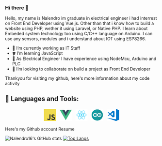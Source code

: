 ### Hi there 👋 ###

Hello, my name is Nalendro im graduate in electrical engineer i had interrest on Front End Developer using Vue.js. Other than that i know how to build a website using PHP, wether it using Laravel, or Native PHP. I learn about Embeded system technology too using C/C++ language on Arduino. I can use any sensors, modules and  i understand about IOT using ESP8266.

  * 👷 I’m currently working as IT Staff
  * 🍀 I’m learning JavaScript
  * 🚞 As Electrical Engineer I have experience using NodeMcu, Arduino and PLC
  * 🔎 I’m looking to collaborate on build a project as Front End Developer 
  
Thankyou for visiting my github, here's more information about my code activity

## 🧰 Languages and Tools:
<p align="center">
 
<img src="https://raw.githubusercontent.com/github/explore/80688e429a7d4ef2fca1e82350fe8e3517d3494d/topics/javascript/javascript.png" alt="Javascript" height="40" style="vertical-align:top; margin:4px">
<img src="https://raw.githubusercontent.com/github/explore/80688e429a7d4ef2fca1e82350fe8e3517d3494d/topics/vue/vue.png" alt="Vue" height="40" style="vertical-align:top; margin:4px">
<img src="https://raw.githubusercontent.com/github/explore/80688e429a7d4ef2fca1e82350fe8e3517d3494d/topics/react/react.png" alt="Vue" height="40" style="vertical-align:top; margin:4px">
<img src="https://raw.githubusercontent.com/github/explore/80688e429a7d4ef2fca1e82350fe8e3517d3494d/topics/arduino/arduino.png" alt="arduino" height="40" style="vertical-align:top; margin:4px">
 <img src="https://raw.githubusercontent.com/github/explore/80688e429a7d4ef2fca1e82350fe8e3517d3494d/topics/visual-studio-code/visual-studio-code.png" alt="VS Code" height="40" style="vertical-align:top; margin:4px">
</p>

Here's my Github account Resume

![Nalendro16's GitHub stats](https://github-readme-stats.vercel.app/api?username=nalendro16&show_icons=true&theme=blue-green)
[![Top Langs](https://github-readme-stats.vercel.app/api/top-langs/?username=nalendro16&layout=compact&theme=blue-green)](https://github.com/nalendro16/github-readme-stats)
